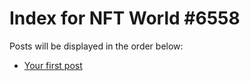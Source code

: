 # Index for NFT World #6558
Posts will be displayed in the order below:

- [Your first post](./001-first.md)


